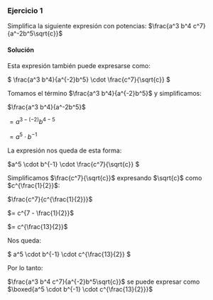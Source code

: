 ### Ejercicio 1

Simplifica la siguiente expresión con potencias: $\frac{a^3 b^4 c^7}{a^-2b^5\sqrt{c}}$


#### Solución

Esta expresión también puede expresarse como:

$
\frac{a^3 b^4}{a^{-2}b^5}
\cdot
\frac{c^7}{\sqrt{c}}
$


Tomamos el término $\frac{a^3 b^4}{a^{-2}b^5}$ y simplificamos:

$\frac{a^3 b^4}{a^-2b^5}$

$= a^{3-(-2)} b^{4-5}$

$= a^5 \cdot b^{-1}$

La expresión nos queda de esta forma:


$a^5 \cdot b^{-1}
\cdot
\frac{c^7}{\sqrt{c}}
$

Simplificamos $\frac{c^7}{\sqrt{c}}$ expresando $\sqrt{c}$ como $c^{\frac{1}{2}}$:


$\frac{c^7}{c^{\frac{1}{2}}}$

$= c^{7 - \frac{1}{2}}$

$= c^{\frac{13}{2}}$


Nos queda:

$
a^5 \cdot  b^{-1} \cdot c^{\frac{13}{2}}
$


Por lo tanto:

$\frac{a^3 b^4 c^7}{a^{-2}b^5\sqrt{c}}$ se puede expresar como $\boxed{a^5 \cdot  b^{-1} \cdot c^{\frac{13}{2}}}$